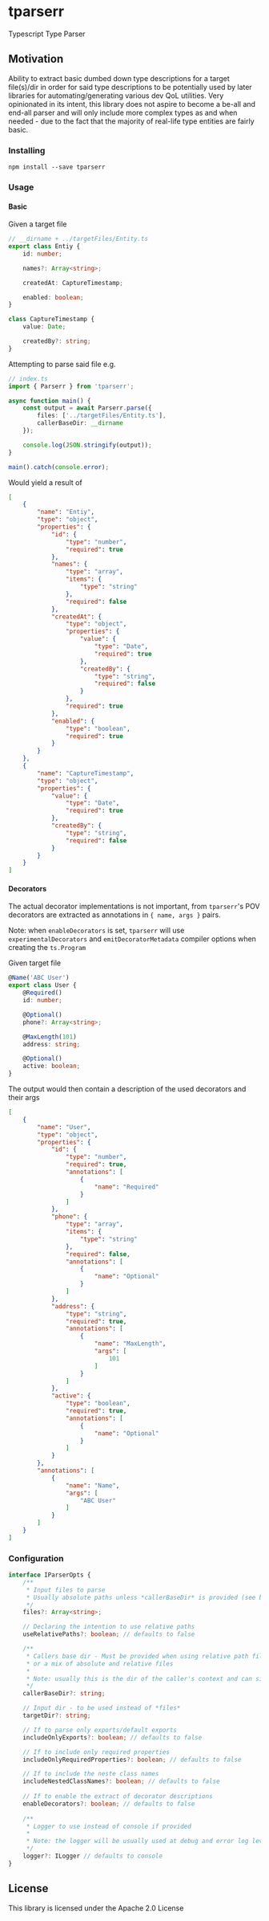 # tparserr

Typescript Type Parser

## Motivation

Ability to extract basic dumbed down type descriptions for a target file(s)/dir in order for said type descriptions to be potentially used by later libraries for automating/generating various dev QoL utilities.
Very opinionated in its intent, this library does not aspire to become a be-all and end-all parser and will only include more complex types as and when needed - due to the fact that the majority of real-life type entities are fairly basic.

### Installing

```
npm install --save tparserr
```

### Usage

#### Basic

Given a target file
```typescript
// __dirname + ../targetFiles/Entity.ts
export class Entiy {
    id: number;

    names?: Array<string>;

    createdAt: CaptureTimestamp;

    enabled: boolean;
}

class CaptureTimestamp {
    value: Date;

    createdBy?: string;
}
```

Attempting to parse said file e.g.
```typescript
// index.ts
import { Parserr } from 'tparserr';

async function main() {
    const output = await Parserr.parse({
        files: ['../targetFiles/Entity.ts'],
        callerBaseDir: __dirname
    });

    console.log(JSON.stringify(output));
}

main().catch(console.error);
```

Would yield a result of
```json
[
    {
        "name": "Entiy",
        "type": "object",
        "properties": {
            "id": {
                "type": "number",
                "required": true
            },
            "names": {
                "type": "array",
                "items": {
                    "type": "string"
                },
                "required": false
            },
            "createdAt": {
                "type": "object",
                "properties": {
                    "value": {
                        "type": "Date",
                        "required": true
                    },
                    "createdBy": {
                        "type": "string",
                        "required": false
                    }
                },
                "required": true
            },
            "enabled": {
                "type": "boolean",
                "required": true
            }
        }
    },
    {
        "name": "CaptureTimestamp",
        "type": "object",
        "properties": {
            "value": {
                "type": "Date",
                "required": true
            },
            "createdBy": {
                "type": "string",
                "required": false
            }
        }
    }
]
```

#### Decorators
The actual decorator implementations is not important, from `tparserr`'s POV decorators are extracted as annotations in `{ name, args }` pairs.   

Note: when `enableDecorators` is set, `tparserr` will use `experimentalDecorators` and `emitDecoratorMetadata` compiler options when creating the `ts.Program`

Given target file
```typescript
@Name('ABC User')
export class User {
    @Required()
    id: number;

    @Optional()
    phone?: Array<string>;

    @MaxLength(101)
    address: string;

    @Optional()
    active: boolean;
}

```
The output would then contain a description of the used decorators and their args
```json
[
    {
        "name": "User",
        "type": "object",
        "properties": {
            "id": {
                "type": "number",
                "required": true,
                "annotations": [
                    {
                        "name": "Required"
                    }
                ]
            },
            "phone": {
                "type": "array",
                "items": {
                    "type": "string"
                },
                "required": false,
                "annotations": [
                    {
                        "name": "Optional"
                    }
                ]
            },
            "address": {
                "type": "string",
                "required": true,
                "annotations": [
                    {
                        "name": "MaxLength",
                        "args": [
                            101
                        ]
                    }
                ]
            },
            "active": {
                "type": "boolean",
                "required": true,
                "annotations": [
                    {
                        "name": "Optional"
                    }
                ]
            }
        },
        "annotations": [
            {
                "name": "Name",
                "args": [
                    "ABC User"
                ]
            }
        ]
    }
]
```

### Configuration

```typescript
interface IParserOpts {
    /**
     * Input files to parse
     * Usually absolute paths unless *callerBaseDir* is provided (see below)
     */
    files?: Array<string>;

    // Declaring the intention to use relative paths
    useRelativePaths?: boolean; // defaults to false

    /**
     * Callers base dir - Must be provided when using relative path file(s)/targetDir 
     * or a mix of absolute and relative files
     * 
     * Note: usually this is the dir of the caller's context and can simply be passed as __dirname 
     */
    callerBaseDir?: string;

    // Input dir - to be used instead of *files*
    targetDir?: string;

    // If to parse only exports/default exports
    includeOnlyExports?: boolean; // defaults to false

    // If to include only required properties
    includeOnlyRequiredProperties?: boolean; // defaults to false

    // If to include the neste class names
    includeNestedClassNames?: boolean; // defaults to false
    
    // If to enable the extract of decorator descriptions
    enableDecorators?: boolean; // defaults to false
    
    /**
     * Logger to use instead of console if provided
     * 
     * Note: the logger will be usually used at debug and error log levels
     */
    logger?: ILogger // defaults to console
}
```


## License
This library is licensed under the Apache 2.0 License
